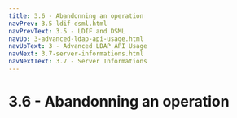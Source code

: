 ```yaml
---
title: 3.6 - Abandonning an operation
navPrev: 3.5-ldif-dsml.html
navPrevText: 3.5 - LDIF and DSML
navUp: 3-advanced-ldap-api-usage.html
navUpText: 3 - Advanced LDAP API Usage
navNext: 3.7-server-informations.html
navNextText: 3.7 - Server Informations
---
```


# 3.6 - Abandonning an operation

